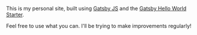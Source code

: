 This is my personal site, built using [Gatsby JS](https://gatsby.org) and the [Gatsby Hello World Starter](https://github.com/gatsbyjs/gatsby-starter-hello-world).

Feel free to use what you can. I'll be trying to make improvements regularly!
